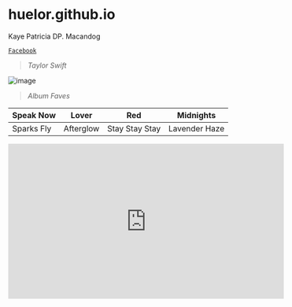 # huelor.github.io
Kaye Patricia DP. Macandog

[`Facebook`](https://www.facebook.com/kayepatriciaa)

> *Taylor Swift*


![image](https://user-images.githubusercontent.com/122424239/212255061-e0eb09c5-dc2c-4fa8-97fe-3f6a3a2b36d5.png)

> *Album Faves*

| Speak Now | Lover | Red | Midnights |  
| ----------- | ----------- | ----------- | ----------- |
| Sparks Fly | Afterglow | Stay Stay Stay | Lavender Haze

<iframe width="560" height="315" src="https://www.youtube.com/embed/5U7bF68xcRg" title="YouTube video player" frameborder="0" allow="accelerometer; autoplay; clipboard-write; encrypted-media; gyroscope; picture-in-picture; web-share" allowfullscreen></iframe>

